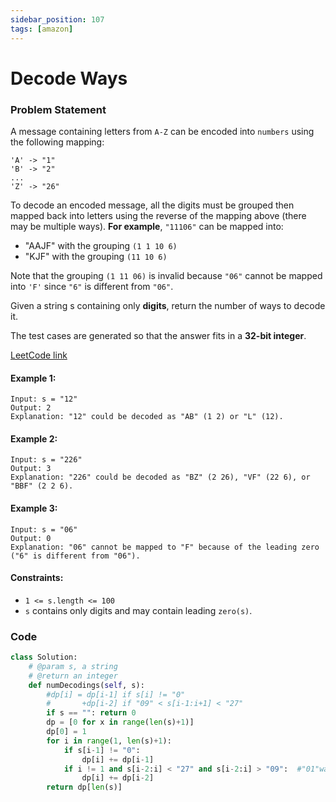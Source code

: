 ```yaml
---
sidebar_position: 107
tags: [amazon]
---
```


# Decode Ways

### Problem Statement

A message containing letters from `A-Z` can be encoded into `numbers` using the following mapping:

```
'A' -> "1"
'B' -> "2"
...
'Z' -> "26"
```

To decode an encoded message, all the digits must be grouped then mapped back into letters using the reverse of the mapping above (there may be multiple ways). **For example**, `"11106"` can be mapped into:

- "AAJF" with the grouping `(1 1 10 6)`
- "KJF" with the grouping `(11 10 6)`

Note that the grouping `(1 11 06)` is invalid because `"06"` cannot be mapped into `'F'` since `"6"` is different from `"06"`.

Given a string s containing only **digits**, return the number of ways to decode it.

The test cases are generated so that the answer fits in a **32-bit integer**.

[LeetCode link](https://leetcode.com/problems/decode-ways)

#### Example 1:

```
Input: s = "12"
Output: 2
Explanation: "12" could be decoded as "AB" (1 2) or "L" (12).
```

#### Example 2:

```
Input: s = "226"
Output: 3
Explanation: "226" could be decoded as "BZ" (2 26), "VF" (22 6), or "BBF" (2 2 6).
```

#### Example 3:

```
Input: s = "06"
Output: 0
Explanation: "06" cannot be mapped to "F" because of the leading zero ("6" is different from "06").
```

#### Constraints:

- `1 <= s.length <= 100`
- `s` contains only digits and may contain leading `zero(s)`.

### Code

```python title="Python Code"
class Solution:
    # @param s, a string
    # @return an integer
    def numDecodings(self, s):
        #dp[i] = dp[i-1] if s[i] != "0"
        #       +dp[i-2] if "09" < s[i-1:i+1] < "27"
        if s == "": return 0
        dp = [0 for x in range(len(s)+1)]
        dp[0] = 1
        for i in range(1, len(s)+1):
            if s[i-1] != "0":
                dp[i] += dp[i-1]
            if i != 1 and s[i-2:i] < "27" and s[i-2:i] > "09":  #"01"ways = 0
                dp[i] += dp[i-2]
        return dp[len(s)]
```
